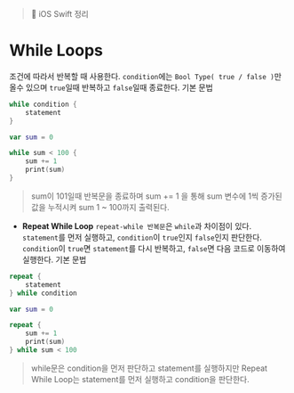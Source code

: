 > 📝 iOS Swift 정리

# While Loops
조건에 따라서 반복할 때 사용한다.
`condition`에는 `Bool Type( true / false )`만 올수 있으며 `true`일때 반복하고 `false`일때 종료한다.
기본 문법
```swift   
while condition {
    statement
}
```
```swift   
var sum = 0

while sum < 100 {
    sum += 1
    print(sum)
}
```
> sum이 101일때 반복문을 종료하며 sum += 1 을 통해 sum 변수에 1씩 증가된 값을 누적시켜 sum  1 ~ 100까지 출력된다.

- **Repeat While Loop**
`repeat-while 반복문`은 `while`과 차이점이 있다. `statement`를 먼저 실행하고, `condition`이 `true`인지 `false`인지 판단한다. `condition`이 `true`면 `statement`를 다시 반복하고, `false`면 다음 코드로 이동하여 실행한다.
기본 문법
```swift
repeat {
    statement
} while condition
```

```swift
var sum = 0

repeat {
    sum += 1
    print(sum)
} while sum < 100
```
> while문은 condition을 먼저 판단하고 statement를 실행하지만 Repeat While Loop는 statement를 먼저 실행하고 condition을 판단한다. 
